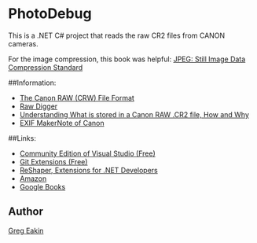 # PhotoDebug
This is a .NET C# project that reads the raw CR2 files from CANON cameras.

For the image compression, this book was helpful: [JPEG: Still Image Data Compression Standard](http://www.springer.com/us/book/9780442012724)

##Information:
- [The Canon RAW (CRW) File Format](http://www.sno.phy.queensu.ca/~phil/exiftool/canon_raw.html)
- [Raw Digger](http://www.rawdigger.com/)
- [Understanding What is stored in a Canon RAW .CR2 file, How and Why](http://lclevy.free.fr/cr2/#sraw)
- [EXIF MakerNote of Canon](http://www.burren.cx/david/canon.html)

##Links:
- [Community Edition of Visual Studio (Free)](https://www.visualstudio.com/vs/community/)
- [Git Extensions (Free)](http://gitextensions.github.io/)
- [ReShaper, Extensions for .NET Developers](https://www.jetbrains.com/resharper/)
- [Amazon](https://www.amazon.com/JPEG-Compression-Standard-Multimedia-Standards/dp/0442012721)
- [Google Books](https://books.google.com/books/about/JPEG.html?id=AepB_PZ_WMkC)

## Author
[Greg Eakin](https://www.linkedin.com/in/gregeakin)
